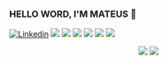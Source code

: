 ### HELLO WORD, I'M MATEUS 👋

[![Linkedin](https://img.shields.io/badge/-LinkedIn-blue?style=flat-square&logo=Linkedin&logoColor=white&link=https://www.linkedin.com/in/vittoria-borotto/)](https://www.linkedin.com/in/mateus-oliveira-a6238b18a/)
<img src="https://img.shields.io/badge/Back End-Java-f55247"/>
<img src="https://img.shields.io/badge/Angular-developer"/>
<img src="https://img.shields.io/badge/fullstack-dev-orange"/>
<img src="https://img.shields.io/badge/docker-learning-blue"/>
<img src="https://img.shields.io/badge/SGDB-MYSQL-orange"/>
<img src="https://img.shields.io/badge/learning-docker-blue"/>

<p align = "center">
  <img src = "https://github-readme-stats.vercel.app/api?username=mastruzz&show_icons=true&theme=tokyonight&line_height=33">
  <img src = "https://github-readme-stats.vercel.app/api/top-langs/?username=mastruzz&hide_langs_below=.25&theme=tokyonight">
</p>
